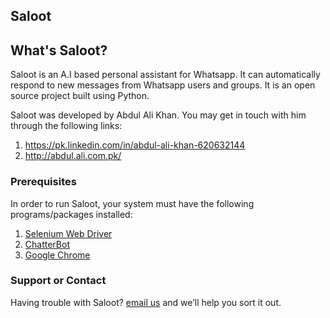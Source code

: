 ## Saloot

## What's Saloot?

Saloot is an A.I based personal assistant for Whatsapp. It can automatically respond to new messages from Whatsapp users and groups. It is an open source project built using Python.

Saloot was developed by Abdul Ali Khan. You may get in touch with him through the following links:
1. https://pk.linkedin.com/in/abdul-ali-khan-620632144
2. http://abdul.ali.com.pk/

### Prerequisites

In order to run Saloot, your system must have the following programs/packages installed:
1. [Selenium Web Driver](https://www.seleniumhq.org/download/)
2. [ChatterBot](https://github.com/gunthercox/ChatterBot)
3. [Google Chrome](https://www.google.com/chrome/)

### Support or Contact

Having trouble with Saloot? [email us](mailto:alikhan@cocashcreators.com) and we’ll help you sort it out.
